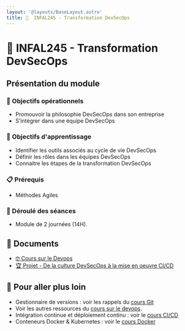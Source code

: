 ```yaml
---
layout: '@layouts/BaseLayout.astro'
title: 󱃾  INFAL245 - Transformation DevSecOps
---
```


# 󱃾  INFAL245 - Transformation DevSecOps

## Présentation du module

### 🎯 Objectifs opérationnels

- Promouvoir la philosophie DevSecOps dans son entreprise
- S’intégrer dans une équipe DevSecOps

### 🎯 Objectifs d'apprentissage

- Identifier les outils associés au cycle de vie DevSecOps
- Définir les rôles dans les équipes DevSecOps
- Connaitre les étapes de la transformation DevSecOps

### 📋 Prérequis

- Méthodes Agiles

### 📅 Déroulé des séances

- Module de 2 journées (14H).

## 📑 Documents

- [🤓 Cours sur le Devops](/cesi/m2/devsecops/cours)
- [🏆 Projet - De la culture DevSecOps à la mise en oeuvre CI/CD](/cesi/m2/devsecops/projet)

## 🚀 Pour aller plus loin

- Gestionnaire de versions : voir les rappels du [cours Git](/cours/git)
- Voir les autres ressources du [cours sur le devops](/cours/devops).
- Intégration continue et déploiement continu : voir le [cours CI/CD](/cours/ci)
- Conteneurs Docker & Kubernetes : voir le [cours Docker](/cours/docker)

